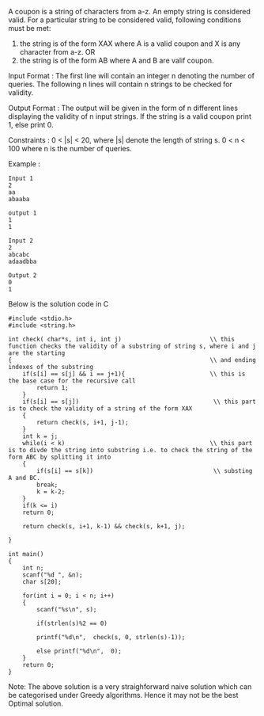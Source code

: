 A coupon is a string of characters from a-z. An empty string is considered valid. 
For a particular string to be considered valid, following conditions must be met:
  1. the string is of the form XAX where A is a valid coupon and X is any character from a-z.
                    OR
  2. the string is of the form AB where A and B are valif coupon.
  
Input Format :
The first line will contain an integer n denoting the number of queries. The following n lines will contain n strings to be checked for validity.

Output Format :
The output will be given in the form of n different lines displaying the validity of n input strings. If the string is a valid coupon print 1, else print 0.

Constraints :
0 < |s| < 20, where |s| denote the length of string s.
0 < n < 100 where n is the number of queries.

Example :
```
Input 1
2
aa
abaaba 

output 1
1
1
```
```
Input 2
2
abcabc
adaadbba

Output 2
0
1
```

Below is the solution code in C
```
#include <stdio.h>
#include <string.h>

int check( char*s, int i, int j)                         \\ this function checks the validity of a substring of string s, where i and j are the starting                                                              
{                                                        \\ and ending indexes of the substring
    if(s[i] == s[j] && i == j+1){                        \\ this is the base case for the recursive call
        return 1;
    }
    if(s[i] == s[j])                                      \\ this part is to check the validity of a string of the form XAX
    {
        return check(s, i+1, j-1);
    }
    int k = j;
    while(i < k)                                         \\ this part is to divde the string into substring i.e. to check the string of the form ABC by splitting it into
    {
        if(s[i] == s[k])                                  \\ substing A and BC.
        break;
        k = k-2;
    }
    if(k <= i)
    return 0;
    
    return check(s, i+1, k-1) && check(s, k+1, j);
    
}

int main()
{
    int n;
    scanf("%d ", &n);
    char s[20];

    for(int i = 0; i < n; i++)
    {
        scanf("%s\n", s);
        
        if(strlen(s)%2 == 0)
        
        printf("%d\n",  check(s, 0, strlen(s)-1));
        
        else printf("%d\n",  0);
    }
    return 0;
}
```
Note: The above solution is a very straighforward naive solution which can be categorised under Greedy algorithms. Hence it may not be the best Optimal solution.
